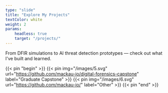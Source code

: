 ```yaml
---
type: "slide"
title: "Explore My Projects"
textColor: white
weight: 2
params:
    headless: true
    target: "/projects/"
---
```


From DFIR simulations to AI threat detection prototypes — check out what I've built and learned.

{{< pin "begin" >}}
{{< pin img="/images/5.svg" url="https://github.com/mackau-io/digital-forensics-capstone" label="Graduate Capstone" >}}
{{< pin img="/images/6.svg" url="https://github.com/mackau-io/" label="Other" >}}
{{< pin "end" >}}
